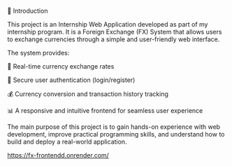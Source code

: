 📌 Introduction

This project is an Internship Web Application developed as part of my internship program.
It is a Foreign Exchange (FX) System that allows users to exchange currencies through a simple and user-friendly web interface.

The system provides:

💱 Real-time currency exchange rates

👤 Secure user authentication (login/register)

💰 Currency conversion and transaction history tracking

📊 A responsive and intuitive frontend for seamless user experience

The main purpose of this project is to gain hands-on experience with web development, improve practical programming skills, and understand how to build and deploy a real-world application.

https://fx-frontendd.onrender.com/
